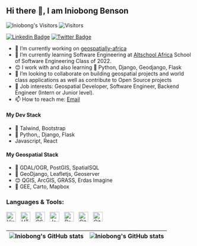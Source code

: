 ## Hi there 👋, I am Iniobong Benson
![Iniobong's Visitors](https://komarev.com/ghpvc/?username=liniensonjr&color=green)
<img src="https://visitor-badge.laobi.icu/badge?page_id=linibensonjr.linibensonjr" alt="Visitors"/>

[![Linkedin Badge](https://img.shields.io/badge/-Iniobong-blue?style=for-the-badge&logo=Linkedin&logoColor=white&link=https://www.linkedin.com/in/linibenson)](https://www.linkedin.com/in/linibenson) [![Twitter Badge](https://img.shields.io/badge/-@linibenson-1ca0f1?style=for-the-badge&logo=twitter&logoColor=white&link=https://twitter.com/linibenson)](https://twitter.com/linibenson)


- 🔭 I’m currently working on [geospatially-africa](https://github.com/linibensonjr/geospatially-africa)
- 🌱 I’m currently learning Software Engineering at [Altschool Africa](https://altschoolafrica.com) School of Software Engineering Class of 2022.
- 😊 I work with and also learning 🐍 Python, Django, Geodjango, Flask
- 👯 I’m looking to collaborate on building geospatial projects and world class applications as well as contribute to Open Source projects
- 💼 Job interests: Geospatial Developer, Software Engineer, Backend Engineer (Intern or Junior level).
- 📫 How to reach me: [Email](mailto:linibensonjr@yahoo.com)

#### My Dev Stack
- 🔭 Talwind, Bootstrap
- 🌱 Python,, Django, Flask
-  Javascript, React


#### My Geospatial Stack
- 🔭 GDAL/OGR, PostGIS, SpatialSQL
- 🌱 GeoDjango, Leafletjs, Geoserver
- 😊 QGIS, ArcGIS, GRASS, Erdas Imagine
- 🔭 GEE, Carto, Mapbox

### Languages & Tools:

<img align="left" alt="Visual Studio Code" width="26px" src="https://cdn.jsdelivr.net/gh/devicons/devicon/icons/vscode/vscode-original.svg" style="padding-right:10px;" />
<img align="left" alt="HTML5" width="26px" src="https://cdn.jsdelivr.net/gh/devicons/devicon/icons/html5/html5-original.svg" style="padding-right:10px;" />
<img align="left" alt="CSS3" width="26px" src="https://cdn.jsdelivr.net/gh/devicons/devicon/icons/css3/css3-original.svg" style="padding-right:10px;" />
<img align="left" alt="JavaScript" width="26px" src="https://cdn.jsdelivr.net/gh/devicons/devicon/icons/javascript/javascript-original.svg" style="padding-right:10px;" />
<img align="left" alt="React" width="26px" src="https://cdn.jsdelivr.net/gh/devicons/devicon/icons/react/react-original.svg" style="padding-right:10px;" />
<img align="left" alt="Git" width="26px" src="https://cdn.jsdelivr.net/gh/devicons/devicon/icons/git/git-original.svg" style="padding-right:10px;" />
<img align="left" alt="GitHub" width="26px" src="https://user-images.githubusercontent.com/3369400/139448065-39a229ba-4b06-434b-bc67-616e2ed80c8f.png" style="padding-right:10px;" />

<br/>
<br/>

| <img align="center" src="https://github-readme-stats.vercel.app/api?username=linibensonjr&show_icons=true&include_all_commits=true&hide_border=true" alt="Iniobong's GitHub stats" /> | <img align="center" src="https://github-readme-stats.vercel.app/api/top-langs/?username=linibensonjr&langs_count=8&layout=compact&hide_border=true" alt="Iniobong's GitHub stats" /> |
| ------------- | ------------- |
